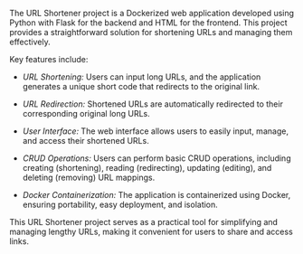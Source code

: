 The URL Shortener project is a Dockerized web application developed using Python with Flask for the backend and HTML for the frontend. This project provides a straightforward solution for shortening URLs and managing them effectively.

Key features include:

- *URL Shortening:* Users can input long URLs, and the application generates a unique short code that redirects to the original link.
  
- *URL Redirection:* Shortened URLs are automatically redirected to their corresponding original long URLs.

- *User Interface:* The web interface allows users to easily input, manage, and access their shortened URLs.

- *CRUD Operations:* Users can perform basic CRUD operations, including creating (shortening), reading (redirecting), updating (editing), and deleting (removing) URL mappings.

- *Docker Containerization:* The application is containerized using Docker, ensuring portability, easy deployment, and isolation.

This URL Shortener project serves as a practical tool for simplifying and managing lengthy URLs, making it convenient for users to share and access links.

